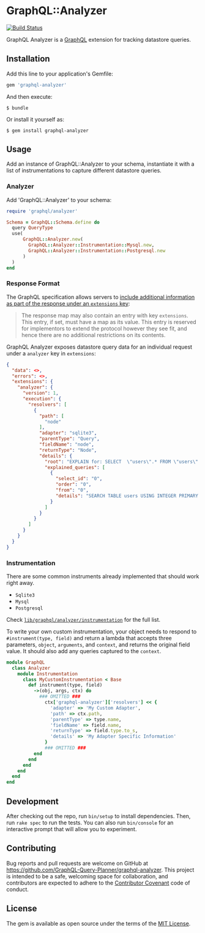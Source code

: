 # GraphQL::Analyzer

[![Build Status](https://travis-ci.org/GraphQL-Query-Planner/graphql-analyzer.svg?branch=master)](https://travis-ci.org/GraphQL-Query-Planner/graphql-analyzer)

GraphQL Analyzer is a [GraphQL](https://github.com/rmosolgo/graphql-ruby) extension for tracking datastore queries.

## Installation

Add this line to your application's Gemfile:

```ruby
gem 'graphql-analyzer'
```

And then execute:

    $ bundle

Or install it yourself as:

    $ gem install graphql-analyzer

## Usage

Add an instance of GraphQL::Analyzer to your schema, instantiate it with a list of instrumentations to capture different datastore queries.

### Analyzer

Add 'GraphQL::Analyzer' to your schema:

```ruby
require 'graphql/analyzer'

Schema = GraphQL::Schema.define do
  query QueryType
  use(
      GraphQL::Analyzer.new(
        GraphQL::Analyzer::Instrumentation::Mysql.new,
        GraphQL::Analyzer::Instrumentation::Postgresql.new
      )
  )
end
```

### Response Format

The GraphQL specification allows servers to [include additional information as part of the response under an `extensions` key](https://facebook.github.io/graphql/#sec-Response-Format):

> The response map may also contain an entry with key `extensions`. This entry, if set, must have a map as its value. This entry is reserved for implementors to extend the protocol however they see fit, and hence there are no additional restrictions on its contents.

GraphQL Analyzer exposes datastore query data for an individual request under a `analyzer` key in `extensions`:

```json
{
  "data": <>,
  "errors": <>,
  "extensions": {
    "analyzer": {
      "version": 1,
      "execution": {
        "resolvers": [
          {
            "path": [
              "node"
            ],
            "adapter": "sqlite3",
            "parentType": "Query",
            "fieldName": "node",
            "returnType": "Node",
            "details": {
              "root": "EXPLAIN for: SELECT  \"users\".* FROM \"users\" WHERE \"users\".\"id\" = ? LIMIT ? [[\"id\", 7], [\"LIMIT\", 1]",
              "explained_queries": [
                {
                  "select_id": "0",
                  "order": "0",
                  "from": "0",
                  "details": "SEARCH TABLE users USING INTEGER PRIMARY KEY (rowid=?)"
                }
              ]
            }
          }
        ]
      }
    }
  }
}
```

### Instrumentation

There are some common instruments already implemented that should work right away.

- `Sqlite3`
- `Mysql`
- `Postgresql`

Check [`lib/graphql/analyzer/instrumentation`](https://github.com/GraphQL-Query-Planner/graphql-analyzer/tree/master/lib/graphql/analyzer/instrumentation) for the full list.

To write your own custom instrumentation, your object needs to respond to `#instrument(type, field)` and return a lambda that accepts three parameters, `object`, `arguments`, and `context`, and returns the original field value. It should also add any queries captured to the `context`.

```ruby
module GraphQL
  class Analyzer
    module Instrumentation
      class MyCustomInstrumentation < Base
        def instrument(type, field)
          ->(obj, args, ctx) do
            ### OMITTED ###
              ctx['graphql-analyzer']['resolvers'] << {
                'adapter' => 'My Custom Adapter',
                'path' => ctx.path,
                'parentType' => type.name,
                'fieldName' => field.name,
                'returnType' => field.type.to_s,
                'details' => 'My Adapter Specific Information'
              }
              ### OMITTED ###
          end
        end
      end
    end
  end
end
```

## Development

After checking out the repo, run `bin/setup` to install dependencies. Then, run `rake spec` to run the tests. You can also run `bin/console` for an interactive prompt that will allow you to experiment.

## Contributing

Bug reports and pull requests are welcome on GitHub at https://github.com/GraphQL-Query-Planner/graphql-analyzer. This project is intended to be a safe, welcoming space for collaboration, and contributors are expected to adhere to the [Contributor Covenant](http://contributor-covenant.org) code of conduct.

## License

The gem is available as open source under the terms of the [MIT License](https://opensource.org/licenses/MIT).
